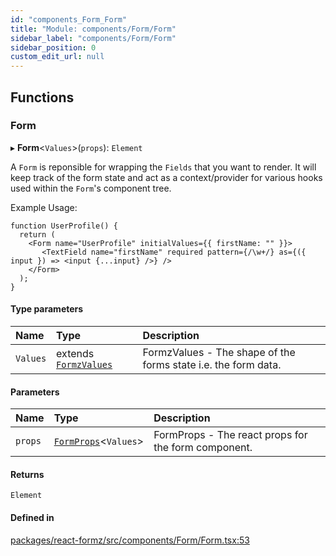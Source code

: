 ```yaml
---
id: "components_Form_Form"
title: "Module: components/Form/Form"
sidebar_label: "components/Form/Form"
sidebar_position: 0
custom_edit_url: null
---
```


## Functions

### Form

▸ **Form**<`Values`\>(`props`): `Element`

A `Form` is reponsible for wrapping the `Fields` that you want to render. It will keep track
of the form state and act as a context/provider for various hooks used within the `Form`'s
component tree. 

Example Usage:

```tsx
function UserProfile() {
  return (
    <Form name="UserProfile" initialValues={{ firstName: "" }}>
       <TextField name="firstName" required pattern={/\w+/} as={({ input }) => <input {...input} />} />
    </Form>
  );
}
```

#### Type parameters

| Name | Type | Description |
| :------ | :------ | :------ |
| `Values` | extends [`FormzValues`](types_form.md#formzvalues) | FormzValues - The shape of the forms state i.e. the form data. |

#### Parameters

| Name | Type | Description |
| :------ | :------ | :------ |
| `props` | [`FormProps`](../interfaces/components_Form_Form_types.FormProps.md)<`Values`\> | FormProps - The react props for the form component. |

#### Returns

`Element`

#### Defined in

[packages/react-formz/src/components/Form/Form.tsx:53](https://github.com/ZerryStack/react-formz/blob/1ba1704/packages/react-formz/src/components/Form/Form.tsx#L53)
